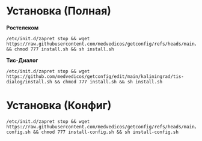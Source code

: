 # Установка (Полная)

**Ростелеком**
```
/etc/init.d/zapret stop && wget https://raw.githubusercontent.com/medvedicos/getconfig/refs/heads/main/install.sh && chmod 777 install.sh && sh install.sh
```
**Тис-Диалог**
```
/etc/init.d/zapret stop && wget https://github.com/medvedicos/getconfig/edit/main/kaliningrad/tis-dialog/install.sh && chmod 777 install.sh && sh install.sh
```

# Установка (Конфиг)

```
/etc/init.d/zapret stop && wget https://raw.githubusercontent.com/medvedicos/getconfig/refs/heads/main/install-config.sh && chmod 777 install-config.sh && sh install-config.sh
```
